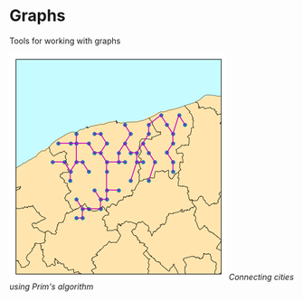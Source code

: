 # Graphs
Tools for working with graphs


![Alt text](algorithms/index.png?raw=true "Title")
_Connecting cities using Prim's algorithm_
